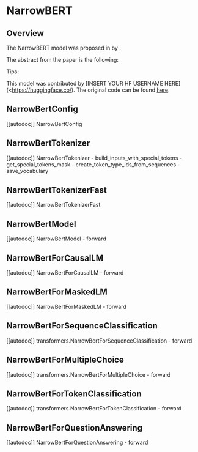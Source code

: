 <!--Copyright 2022 The HuggingFace Team. All rights reserved.

Licensed under the Apache License, Version 2.0 (the "License"); you may not use this file except in compliance with
the License. You may obtain a copy of the License at

http://www.apache.org/licenses/LICENSE-2.0

Unless required by applicable law or agreed to in writing, software distributed under the License is distributed on
an "AS IS" BASIS, WITHOUT WARRANTIES OR CONDITIONS OF ANY KIND, either express or implied. See the License for the
specific language governing permissions and limitations under the License.
-->

# NarrowBERT

## Overview

The NarrowBERT model was proposed in [<INSERT PAPER NAME HERE>](<INSERT PAPER LINK HERE>)  by <INSERT AUTHORS HERE>. <INSERT SHORT SUMMARY HERE>

The abstract from the paper is the following:

*<INSERT PAPER ABSTRACT HERE>*

Tips:

<INSERT TIPS ABOUT MODEL HERE>

This model was contributed by [INSERT YOUR HF USERNAME HERE](<https://huggingface.co/<INSERT YOUR HF USERNAME HERE>). The original code can be found [here](<INSERT LINK TO GITHUB REPO HERE>).

## NarrowBertConfig

[[autodoc]] NarrowBertConfig


## NarrowBertTokenizer

[[autodoc]] NarrowBertTokenizer
    - build_inputs_with_special_tokens
    - get_special_tokens_mask
    - create_token_type_ids_from_sequences
    - save_vocabulary


## NarrowBertTokenizerFast

[[autodoc]] NarrowBertTokenizerFast


## NarrowBertModel

[[autodoc]] NarrowBertModel
    - forward


## NarrowBertForCausalLM

[[autodoc]] NarrowBertForCausalLM
    - forward


## NarrowBertForMaskedLM

[[autodoc]] NarrowBertForMaskedLM
    - forward


## NarrowBertForSequenceClassification

[[autodoc]] transformers.NarrowBertForSequenceClassification
    - forward

## NarrowBertForMultipleChoice

[[autodoc]] transformers.NarrowBertForMultipleChoice
    - forward


## NarrowBertForTokenClassification

[[autodoc]] transformers.NarrowBertForTokenClassification
    - forward


## NarrowBertForQuestionAnswering

[[autodoc]] NarrowBertForQuestionAnswering
    - forward